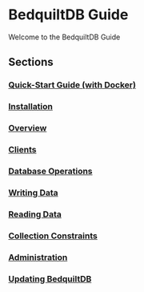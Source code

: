 # BedquiltDB Guide

Welcome to the BedquiltDB Guide

## Sections

### [Quick-Start Guide (with Docker)](quick_start.md)

### [Installation](installation.md)

### [Overview](overview.md)

### [Clients](clients.md)

### [Database Operations](database_ops.md)

### [Writing Data](writing_data.md)

### [Reading Data](reading_data.md)

### [Collection Constraints](constraints.md)

### [Administration](administration.md)

### [Updating BedquiltDB](updating.md)
